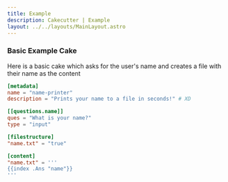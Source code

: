 ```yaml
---
title: Example
description: Cakecutter | Example
layout: ../../layouts/MainLayout.astro
---
```


### Basic Example Cake

Here is a basic cake which asks for the user's name and creates a file with their name as the content

```toml
[metadata]
name = "name-printer"
description = "Prints your name to a file in seconds!" # XD

[[questions.name]]
ques = "What is your name?"
type = "input"

[filestructure]
"name.txt" = "true"

[content]
"name.txt" = '''
{{index .Ans "name"}}
'''
```

